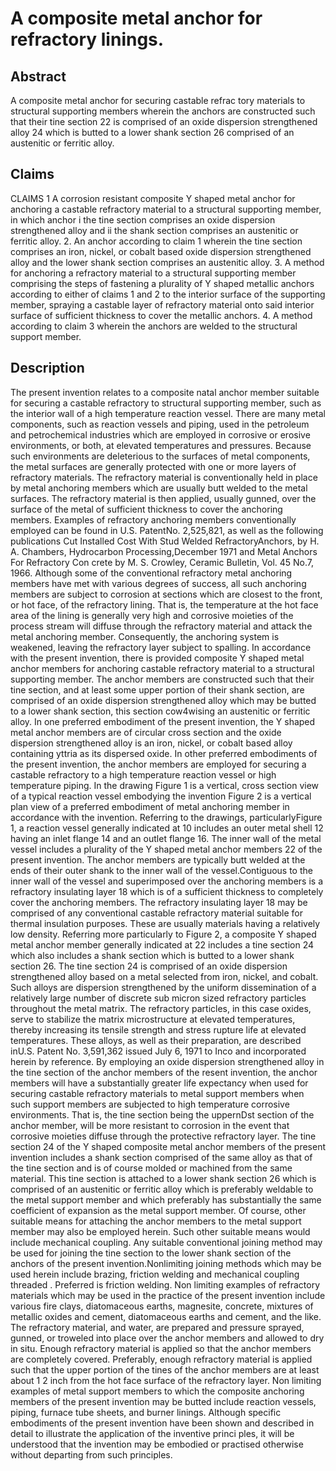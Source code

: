 # A composite metal anchor for refractory linings.

## Abstract
A composite metal anchor for securing castable refrac tory materials to structural supporting members wherein the anchors are constructed such that their tine section 22 is comprised of an oxide dispersion strengthened alloy 24 which is butted to a lower shank section 26 comprised of an austenitic or ferritic alloy.

## Claims
CLAIMS 1 A corrosion resistant composite Y shaped metal anchor for anchoring a castable refractory material to a structural supporting member, in which anchor i the tine section comprises an oxide dispersion strengthened alloy and ii the shank section comprises an austenitic or ferritic alloy. 2. An anchor according to claim 1 wherein the tine section comprises an iron, nickel, or cobalt based oxide dispersion strengthened alloy and the lower shank section comprises an austenitic alloy. 3. A method for anchoring a refractory material to a structural supporting member comprising the steps of fastening a plurality of Y shaped metallic anchors according to either of claims 1 and 2 to the interior surface of the supporting member, spraying a castable layer of refractory material onto said interior surface of sufficient thickness to cover the metallic anchors. 4. A method according to claim 3 wherein the anchors are welded to the structural support member.

## Description
The present invention relates to a composite natal anchor member suitable for securing a castable refractory to structural supporting member, such as the interior wall of a high temperature reaction vessel. There are many metal components, such as reaction vessels and piping, used in the petroleum and petrochemical industries which are employed in corrosive or erosive environments, or both, at elevated temperatures and pressures. Because such environments are deleterious to the surfaces of metal components, the metal surfaces are generally protected with one or more layers of refractory materials. The refractory material is conventionally held in place by metal anchoring members which are usually butt welded to the metal surfaces. The refractory material is then applied, usually gunned, over the surface of the metal of sufficient thickness to cover the anchoring members. Examples of refractory anchoring members conventionally employed can be found in U.S. PatentNo. 2,525,821, as well as the following publications Cut Installed Cost With Stud Welded RefractoryAnchors, by H. A. Chambers, Hydrocarbon Processing,December 1971 and Metal Anchors For Refractory Con crete by M. S. Crowley, Ceramic Bulletin, Vol. 45 No.7, 1966. Although some of the conventional refractory metal anchoring members have met with various degrees of success, all such anchoring members are subject to corrosion at sections which are closest to the front, or hot face, of the refractory lining. That is, the temperature at the hot face area of the lining is generally very high and corrosive moieties of the process stream will diffuse through the refractory material and attack the metal anchoring member. Consequently, the anchoring system is weakened, leaving the refractory layer subject to spalling. In accordance with the present invention, there is provided composite Y shaped metal anchor members for anchoring castable refractory material to a structural supporting member. The anchor members are constructed such that their tine section, and at least some upper portion of their shank section, are comprised of an oxide dispersion strengthened alloy which may be butted to a lower shank section, this section cow4wising an austenitic or ferritic alloy. In one preferred embodiment of the present invention, the Y shaped metal anchor members are of circular cross section and the oxide dispersion strengthened alloy is an iron, nickel, or cobalt based alloy containing yttria as its dispersed oxide. In other preferred embodiments of the present invention, the anchor members are employed for securing a castable refractory to a high temperature reaction vessel or high temperature piping. In the drawing Figure 1 is a vertical, cross section view of a typical reaction vessel embodying the invention Figure 2 is a vertical plan view of a preferred embodiment of metal anchoring member in accordance with the invention. Referring to the drawings, particularlyFigure 1, a reaction vessel generally indicated at 10 includes an outer metal shell 12 having an inlet flange 14 and an outlet flange 16. The inner wall of the metal vessel includes a plurality of the Y shaped metal anchor members 22 of the present invention. The anchor members are typically butt welded at the ends of their outer shank to the inner wall of the vessel.Contiguous to the inner wall of the vessel and superimposed over the anchoring members is a refractory insulating layer 18 which is of a sufficient thickness to completely cover the anchoring members. The refractory insulating layer 18 may be comprised of any conventional castable refractory material suitable for thermal insulation purposes. These are usually materials having a relatively low density. Referring more particularly to Figure 2, a composite Y shaped metal anchor member generally indicated at 22 includes a tine section 24 which also includes a shank section which is butted to a lower shank section 26. The tine section 24 is comprised of an oxide dispersion strengthened alloy based on a metal selected from iron, nickel, and cobalt. Such alloys are dispersion strengthened by the uniform dissemination of a relatively large number of discrete sub micron sized refractory particles throughout the metal matrix. The refractory particles, in this case oxides, serve to stabilize the matrix microstructure at elevated temperatures, thereby increasing its tensile strength and stress rupture life at elevated temperatures. These alloys, as well as their preparation, are described inU.S. Patent No. 3,591,362 issued July 6, 1971 to Inco and incorporated herein by reference. By employing an oxide dispersion strengthened alloy in the tine section of the anchor members of the resent invention, the anchor members will have a substantially greater life expectancy when used for securing castable refractory materials to metal support members when such support members are subjected to high temperature corrosive environments. That is, the tine section being the uppernDst section of the anchor member, will be more resistant to corrosion in the event that corrosive moieties diffuse through the protective refractory layer. The tine section 24 of the Y shaped composite metal anchor members of the present invention includes a shank section comprised of the same alloy as that of the tine section and is of course molded or machined from the same material. This tine section is attached to a lower shank section 26 which is comprised of an austenitic or ferritic alloy which is preferably weldable to the metal support member and which preferably has substantially the same coefficient of expansion as the metal support member. Of course, other suitable means for attaching the anchor members to the metal support member may also be employed herein. Such other suitable means would include mechanical coupling. Any suitable conventional joining method may be used for joining the tine section to the lower shank section of the anchors of the present invention.Nonlimiting joining methods which may be used herein include brazing, friction welding and mechanical coupling threaded . Preferred is friction welding. Non limiting examples of refractory materials which may be used in the practice of the present invention include various fire clays, diatomaceous earths, magnesite, concrete, mixtures of metallic oxides and cement, diatomaceous earths and cement, and the like. The refractory material, and water, are prepared and pressure sprayed, gunned, or troweled into place over the anchor members and allowed to dry in situ. Enough refractory material is applied so that the anchor members are completely covered. Preferably, enough refractory material is applied such that the upper portion of the tines of the anchor members are at least about 1 2 inch from the hot face surface of the refractory layer. Non limiting examples of metal support members to which the composite anchoring members of the present invention may be butted include reaction vessels, piping, furnace tube sheets, and burner linings. Although specific embodiments of the present invention have been shown and described in detail to illustrate the application of the inventive princi ples, it will be understood that the invention may be embodied or practised otherwise without departing from such principles.